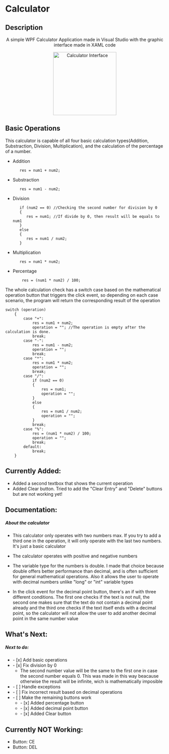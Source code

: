 # Calculator
## Description
  <p align="center">A simple WPF Calculator Application made in Visual Studio with the graphic interface made in XAML code</p>
  <p align="center">
    <img src= "https://github.com/user-attachments/assets/4cec0a5b-6a78-459d-b968-dce052dc55cf" alt = "Calculator Interface" width = "200"/>
  </p>

## Basic Operations
<p>This calculator is capable of all four basic calculation types(Addition, Substraction, Division, Multiplication), and the calculation of the percentage of a number. </p>
  <ul>
  <li>Addition 
      
   ```   
      res = num1 + num2;
   ```
  </li>
  <li>Substraction
    
   ```   
      res = num1 - num2;
   ```
  </li>
  <li>Division
      
   ```   
      if (num2 == 0) //Checking the second number for division by 0
      {
         res = num1; //If divide by 0, then result will be equals to num1
      }
      else 
      {
         res = num1 / num2;
      }
   ```
  </li>
  <li>Multiplication
      
   ```   
      res = num1 * num2;
   ```
  </li>
  <li>Percentage
    
  ```   
      res = (num1 * num2) / 100;
  ```
  </li>
  </ul>
<p>The whole calculation check has a switch case based on the mathematical operation button that triggers the click event, so depending on each case scenario, the program will return the corresponding result of the operation</p>

```
switch (operation)
    {
        case "+":
            res = num1 + num2;
            operation = ""; //The operation is empty after the calculation is done.
            break;
        case "-":
            res = num1 - num2;
            operation = "";
            break;
        case "*":
            res = num1 * num2;
            operation = "";
            break;
        case "/":
            if (num2 == 0) 
            {
                res = num1; 
                operation = "";
            }
            else 
            {
                res = num1 / num2;
                operation = "";
            }
            break;
        case "%":
            res = (num1 * num2) / 100;
            operation = "";
            break;
        default:
            break;
    }
```
## Currently Added:
<ul>
  <li>Added a second textbox  that shows the current operation</li>
  <li>Added Clear button. Tried to add the "Clear Entry" and "Delete" buttons but are not working yet!</li>
</ul>

## Documentation:
<h5>About the calculator</h5>
<ul>
  <li>
    <p>This calculator only operates with two numbers max. If you try to add a third one in the operation, it will only operate with the last two numbers. It's just a basic calculator</p>
  </li>
  <li>
    <p>The calculator operates with positive and negative numbers</p>
  </li>
  <li>
    <p>The variable type for the numbers is double. I made that choice because double offers better performance than decimal, and is often sufficient for general mathematical operations. Also it allows the user to operate with decimal numbers unlike "long" or "int" variable types</p>
  </li>
  <li>
    <p>In the click event for the decimal point button, there's an if with three different conditions. The first one checks if the text is not null, the second one makes sure that the text do not contain a decimal point already and the third one checks if the text itself ends with a decimal point, so the calculator will not allow the user to add another decimal point in the same number value</p>
  </li>
</ul>

## What's Next:
<h5>Next to do: </h5>
<ul>
    <li> - [x] Add basic operations</li>
    <li>
      - [x] Fix division by 0
      <ul>
        <li>The second number value will be the same to the first one in case the second number equals 0. This was made in this way beacause otherwise the result will be infinite, wich is mathematically imposible</li>
      </ul>
    </li>
    <li> - [ ] Handle exceptions</li>
    <li> - [ ] Fix incorrect result based on decimal operations</li>
    <li>
      - [ ] Make the remaining buttons work
      <ul>
        <li>- [x] Added percentage button</li>
        <li>- [x] Added decimal point button</li>
        <li>- [x] Added Clear button</li>
      </ul>
    </li>
</ul>

## Currently NOT Working:
<ul>
  <li>Button: CE</li>
  <li>Button: DEL</li>
</ul>


